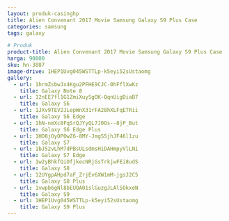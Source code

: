 ```yaml
---
layout: produk-casinghp
title: Alien Convenant 2017 Movie Samsung Galaxy S9 Plus Case
categories: samsung
tags: galaxy

# Produk
product-title: Alien Convenant 2017 Movie Samsung Galaxy S9 Plus Case
harga: 90000
sku: hn-3887
image-drive: 1HEP1Uvg045WSTTLp-k5eyi52sUstaomg
gallery:
  - url: 1hrmZsbwJx4Kgu2PFHE9CJC-0hFflXwKz
    title: Galaxy Note 8
  - url: 12nEE7fl1G1ZmiXuySgOK-QqnUigDiaB7
    title: Galaxy S6
  - url: 1JXv9TEV2JLepWnX31rFA28hXLFqETRii
    title: Galaxy S6 Edge
  - url: 1hN-nmXc8FqSrQJYyQL7J0Os--8jP_But
    title: Galaxy S6 Edge Plus
  - url: 1HO8jOyOPOwZ6-8MY-JmgS5jhJF46l1zu
    title: Galaxy S7
  - url: 1bJ52vLhM7dPBsULsdmsHiDAHmpyVlLNi
    title: Galaxy S7 Edge
  - url: 1w2yBhkfQiOfjkecNRjGsTrkjwFEi8udS
    title: Galaxy S8
  - url: 12UYgpAHpd7aF_ZrjEv6XW1mM-jgsJ2C5
    title: Galaxy S8 Plus
  - url: 1vwpb6gNl8bEUQA01slGuzgJLAlSOkxeN
    title: Galaxy S9
  - url: 1HEP1Uvg045WSTTLp-k5eyi52sUstaomg
    title: Galaxy S9 Plus
---
```

